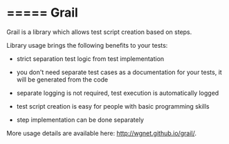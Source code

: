 =====
Grail
=====
Grail is a library which allows test script creation based on steps.

Library usage brings the following benefits to your tests:

- strict separation test logic from test implementation

- you don't need separate test cases as a documentation for your tests, it will be generated from the code

- separate logging is not required, test execution is automatically logged

- test script creation is easy for people with basic programming skills

- step implementation can be done separately

More usage details are available here: http://wgnet.github.io/grail/.
